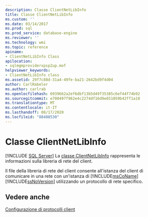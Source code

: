 ```yaml
---
description: Classe ClientNetLibInfo
title: Classe ClientNetLibInfo
ms.custom: ''
ms.date: 03/14/2017
ms.prod: sql
ms.prod_service: database-engine
ms.reviewer: ''
ms.technology: wmi
ms.topic: reference
apiname:
- ClientNetLibInfo Class
apilocation:
- sqlmgmproviderxpsp2up.mof
helpviewer_keywords:
- ClientNetLibInfo class
ms.assetid: 29f7c88d-31a4-49fe-ba21-2642bd9f4d04
author: CarlRabeler
ms.author: carlrab
ms.openlocfilehash: 6939662a2ef6dbf13b5d49f35385c6ef44f74b92
ms.sourcegitcommit: e700497f962e4c2274df16d9e651059b42ff1a10
ms.translationtype: MT
ms.contentlocale: it-IT
ms.lasthandoff: 08/17/2020
ms.locfileid: "88488530"
---
```

# <a name="clientnetlibinfo-class"></a>Classe ClientNetLibInfo
[!INCLUDE [SQL Server](../../../includes/applies-to-version/sqlserver.md)]
  La [classe ClientNetLibInfo](../../../relational-databases/wmi-provider-configuration-classes/clientnetlibinfo-class/clientnetlibinfo-class.md) rappresenta le informazioni sulla libreria di rete del client.  
  
 Il file della libreria di rete del client consente all'istanza del client di comunicare in una rete con un'istanza di [!INCLUDE[msCoName](../../../includes/msconame-md.md)] [!INCLUDE[ssNoVersion](../../../includes/ssnoversion-md.md)] utilizzando un protocollo di rete specifico.  
  
## <a name="see-also"></a>Vedere anche  
 [Configurazione di protocolli client](https://technet.microsoft.com/library/ms181035.aspx)  
  
  

